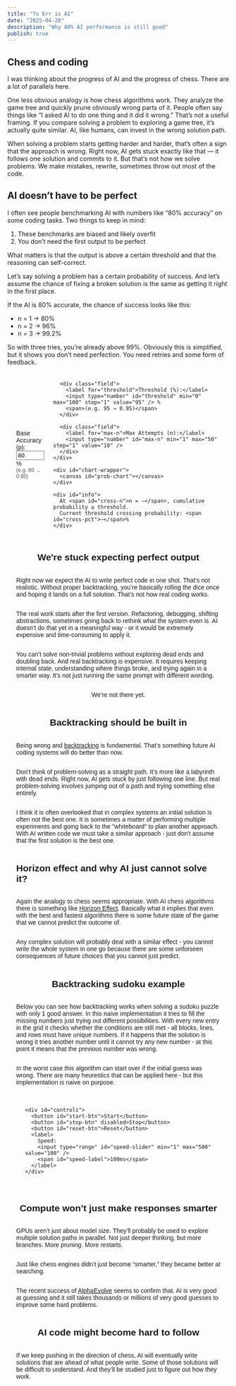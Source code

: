```yaml
---
title: "To Err is AI"
date: "2025-04-28"
description: "Why 80% AI performance is still good"
publish: true 
---
```


## Chess and coding

I was thinking about the progress of AI and the progress of chess. There are a lot of parallels here.

One less obvious analogy is how chess algorithms work. They analyze the game tree and quickly prune obviously wrong parts of it. People often say things like “I asked AI to do one thing and it did it wrong.” That’s not a useful framing. If you compare solving a problem to exploring a game tree, it’s actually quite similar. AI, like humans, can invest in the wrong solution path.

When solving a problem starts getting harder and harder, that’s often a sign that the approach is wrong. Right now, AI gets stuck exactly like that — it follows one solution and commits to it. But that’s not how we solve problems. We make mistakes, rewrite, sometimes throw out most of the code.

## AI doesn’t have to be perfect

I often see people benchmarking AI with numbers like “80% accuracy” on some coding tasks. Two things to keep in mind:

1. These benchmarks are biased and likely overfit
2. You don’t need the first output to be perfect

What matters is that the output is above a certain threshold and that the reasoning can self-correct.

Let’s say solving a problem has a certain probability of success. And let’s assume the chance of fixing a broken solution is the same as getting it right in the first place.

If the AI is 80% accurate, the chance of success looks like this:

* n = 1 → 80%
* n = 2 → 96%
* n = 3 → 99.2%

So with three tries, you’re already above 99%. Obviously this is simplified, but it shows you don’t need perfection. You need retries and some form of feedback.

<div id="prob-container">
  <style>
    /* Container */
    #prob-container {
      display: flex;
      flex-direction: column;
      align-items: center;
      font-family: sans-serif;
      margin: 20px;
    }

    /* Controls */
    #controls {
      display: flex;
      flex-wrap: wrap;
      gap: 12px;
      align-items: center;
      margin-bottom: 20px;
    }
    #controls label {
      font-size: 14px;
    }
    #controls input[type="number"] {
      width: 60px;
      padding: 4px;
      font-size: 14px;
    }
    #controls input[type="range"] {
      width: 150px;
    }
    #controls .field {
      display: flex;
      flex-direction: column;
      align-items: flex-start;
      font-size: 14px;
    }
    #controls .field span {
      font-size: 12px;
      color: #555;
    }

    /* Canvas */
    #chart-wrapper {
      position: relative;
      width: 600px;
      height: 400px;
      border: 1px solid #ccc;
      background-color: #fafafa;
    }
    #prob-chart {
      width: 100%;
      height: 100%;
    }

    /* Legend / Info below chart */
    #info {
      margin-top: 12px;
      font-size: 14px;
    }
    #info span {
      font-weight: bold;
      color: #007bff;
    }
  </style>

   <div id="controls">
      <div class="field">
        <label for="base-prob">Base Accuracy (p):</label>
        <input type="number" id="base-prob" min="0" max="100" step="1" value="80" /> %
        <span>(e.g. 80 → 0.80)</span>
      </div>

      <div class="field">
        <label for="threshold">Threshold (%):</label>
        <input type="number" id="threshold" min="0" max="100" step="1" value="95" /> %
        <span>(e.g. 95 → 0.95)</span>
      </div>

      <div class="field">
        <label for="max-n">Max Attempts (n):</label>
        <input type="number" id="max-n" min="1" max="50" step="1" value="10" />
      </div>
    </div>

    <div id="chart-wrapper">
      <canvas id="prob-chart"></canvas>
    </div>

    <div id="info">
      At <span id="cross-n">n = –</span>, cumulative probability ≥ threshold.
      Current threshold crossing probability: <span id="cross-pct">–</span>%
    </div>

  <script>
    // ======== SETUP ========
    const canvas = document.getElementById("prob-chart");
    const ctx = canvas.getContext("2d");
    // Make the canvas high‐DPI–ready
    function resizeCanvasToDisplaySize(canvas) {
      const rect = canvas.getBoundingClientRect();
      if (
        canvas.width !== rect.width ||
        canvas.height !== rect.height
      ) {
        canvas.width = rect.width * window.devicePixelRatio;
        canvas.height = rect.height * window.devicePixelRatio;
        ctx.scale(window.devicePixelRatio, window.devicePixelRatio);
      }
    }
    resizeCanvasToDisplaySize(canvas);

    // Control elements
    const baseProbInput = document.getElementById("base-prob");
    const thresholdInput = document.getElementById("threshold");
    const maxNInput = document.getElementById("max-n");

    const crossNSpan = document.getElementById("cross-n");
    const crossPctSpan = document.getElementById("cross-pct");

    // When any input changes, redraw
    [baseProbInput, thresholdInput, maxNInput].forEach((el) => {
      el.addEventListener("input", drawChart);
    });

    // ======== CORE LOGIC ========
    function drawChart() {
      resizeCanvasToDisplaySize(canvas);

      // Parse inputs
      let p = parseFloat(baseProbInput.value) / 100;
      let threshold = parseFloat(thresholdInput.value) / 100;
      let maxN = parseInt(maxNInput.value, 10);

      if (isNaN(p) || p < 0) p = 0;
      if (p > 1) p = 1;
      if (isNaN(threshold) || threshold < 0) threshold = 0;
      if (threshold > 1) threshold = 1;
      if (isNaN(maxN) || maxN < 1) maxN = 1;

      // Compute cumulative probabilities for n = 1…maxN
      // cumProb[n] = 1 - (1 - p)^n
      const cumProbs = [];
      for (let n = 1; n <= maxN; n++) {
        const cp = 1 - Math.pow(1 - p, n);
        cumProbs.push(cp);
      }

      // Find smallest n where cumProbs[n-1] >= threshold
      let crossN = null;
      for (let i = 0; i < cumProbs.length; i++) {
        if (cumProbs[i] >= threshold) {
          crossN = i + 1;
          break;
        }
      }
      let crossPct = crossN !== null ? (cumProbs[crossN - 1] * 100).toFixed(1) : null;

      crossNSpan.textContent = crossN === null ? "—" : `n = ${crossN}`;
      crossPctSpan.textContent = crossPct === null ? "—" : `${crossPct}`;

      // === DRAWING ===
      const W = canvas.clientWidth;
      const H = canvas.clientHeight;
      const MARGIN = { top: 40, right: 40, bottom: 40, left: 50 };
      const innerW = W - MARGIN.left - MARGIN.right;
      const innerH = H - MARGIN.top - MARGIN.bottom;

      // Clear background
      ctx.clearRect(0, 0, W, H);
      ctx.save();
      ctx.translate(MARGIN.left, MARGIN.top);

      // Axes lines
      ctx.strokeStyle = "#333";
      ctx.lineWidth = 1;
      // X-axis
      ctx.beginPath();
      ctx.moveTo(0, innerH);
      ctx.lineTo(innerW, innerH);
      ctx.stroke();
      // Y-axis
      ctx.beginPath();
      ctx.moveTo(0, 0);
      ctx.lineTo(0, innerH);
      ctx.stroke();

      // Labels
      ctx.fillStyle = "#333";
      ctx.font = "14px sans-serif";
      ctx.textAlign = "center";
      ctx.fillText("n (attempts)", innerW / 2, innerH + 30);
      ctx.save();
      ctx.rotate(-Math.PI / 2);
      ctx.textAlign = "center";
      ctx.fillText("Cum. Probability (%)", -innerH / 2, -35);
      ctx.restore();

      // Determine Y-axis scale: from 0% up to 100%
      const yMin = 0;
      const yMax = 1; // represent 100% as 1

      // Tick marks and gridlines
      ctx.strokeStyle = "#ddd";
      ctx.fillStyle = "#333";
      ctx.lineWidth = 0.5;
      ctx.font = "12px sans-serif";
      ctx.textAlign = "right";
      ctx.textBaseline = "middle";

      // Horizontal grid at 0.0, 0.2, 0.4, 0.6, 0.8, 1.0
      for (let frac = 0; frac <= 1.0 + 1e-9; frac += 0.2) {
        const y = innerH - (frac - yMin) / (yMax - yMin) * innerH;
        // light grid line
        ctx.beginPath();
        ctx.moveTo(0, y);
        ctx.lineTo(innerW, y);
        ctx.stroke();
        // label at left
        ctx.fillStyle = "#333";
        const pctLabel = Math.round(frac * 100);
        ctx.fillText(pctLabel + "%", -8, y);
      }

      // X-axis ticks for each integer n = 1…maxN
      ctx.textAlign = "center";
      ctx.textBaseline = "top";
      for (let n = 1; n <= maxN; n++) {
        const x = ((n - 1) / (maxN - 1)) * innerW;
        // small vertical tick
        ctx.beginPath();
        ctx.moveTo(x, innerH);
        ctx.lineTo(x, innerH + 6);
        ctx.stroke();
        // label
        ctx.fillStyle = "#333";
        ctx.fillText(n.toString(), x, innerH + 8);
      }

      // Plot cumulative-probability curve
      ctx.strokeStyle = "#007bff";
      ctx.lineWidth = 2;
      ctx.beginPath();
      for (let i = 0; i < cumProbs.length; i++) {
        const n = i + 1;
        const pct = cumProbs[i]; // between 0 and 1
        const x = ((n - 1) / (maxN - 1)) * innerW;
        const y = innerH - ((pct - yMin) / (yMax - yMin)) * innerH;
        if (i === 0) ctx.moveTo(x, y);
        else ctx.lineTo(x, y);
      }
      ctx.stroke();

      // Draw points as dots
      ctx.fillStyle = "#007bff";
      for (let i = 0; i < cumProbs.length; i++) {
        const n = i + 1;
        const pct = cumProbs[i];
        const x = ((n - 1) / (maxN - 1)) * innerW;
        const y = innerH - ((pct - yMin) / (yMax - yMin)) * innerH;
        ctx.beginPath();
        ctx.arc(x, y, 4, 0, 2 * Math.PI);
        ctx.fill();
      }

      // Draw threshold horizontal line
      ctx.strokeStyle = "#ff4d4d";
      ctx.lineWidth = 1.5;
      ctx.setLineDash([6, 4]);
      const yThresh = innerH - ((threshold - yMin) / (yMax - yMin)) * innerH;
      ctx.beginPath();
      ctx.moveTo(0, yThresh);
      ctx.lineTo(innerW, yThresh);
      ctx.stroke();
      ctx.setLineDash([]); // reset

      // If crossN exists, highlight that point
      if (crossN !== null) {
        const i = crossN - 1;
        const x = ((crossN - 1) / (maxN - 1)) * innerW;
        const y = innerH - ((cumProbs[i] - yMin) / (yMax - yMin)) * innerH;
        // draw a larger circle
        ctx.fillStyle = "#ff4d4d";
        ctx.beginPath();
        ctx.arc(x, y, 6, 0, 2 * Math.PI);
        ctx.fill();
      }

      ctx.restore();
    }

    // Initial draw
    drawChart();

    // Redraw on window resize
    window.addEventListener("resize", drawChart);
  </script>
</div>

## We're stuck expecting perfect output

Right now we expect the AI to write perfect code in one shot. That's not realistic. Without proper backtracking, you’re basically rolling the dice once and hoping it lands on a full solution. That’s not how real coding works.

The real work starts after the first version. Refactoring, debugging, shifting abstractions, sometimes going back to rethink what the system even is. AI doesn’t do that yet in a meaningful way - or it would be extremely expensive and time-consuming to apply it.

You can’t solve non-trivial problems without exploring dead ends and doubling back. And real backtracking is expensive. It requires keeping internal state, understanding where things broke, and trying again in a smarter way. It’s not just running the same prompt with different wording.

We’re not there yet.

## Backtracking should be built in

Being wrong and <a href="https://en.wikipedia.org/wiki/Backtracking">backtracking</a> is fundamental. That’s something future AI coding systems will do better than now.

Don’t think of problem-solving as a straight path. It’s more like a labyrinth with dead ends. Right now, AI gets stuck by just following one line. But real problem-solving involves jumping out of a path and trying something else entirely.

I think it is often overlooked that in complex systems an initial solution is often not the best one.
It is sometimes a matter of performing multiple experiments and going back to the "whiteboard" to plan another approach.
With AI written code we must take a similar approach - just don't assume that the first solution is the best one.

## Horizon effect and why AI just cannot solve it?

Again the analogy to chess seems appropriate. With AI chess algorithms there is something like <a href="https://www.chessprogramming.org/Horizon_Effect#:~:text=The%20Horizon%20Effect%20is%20caused,this%20is%20not%20the%20case.">Horizon Effect</a>.
Basically what it implies that even with the best and fastest algorithms there is some future state of the game
that we cannot predict the outcome of. 

Any complex solution will probably deal with a similar effect - you cannot write the whole system in one go because
there are some unforseen consequences of future choices that you cannot just predict.

## Backtracking sudoku example

Below you can see how backtracking works when solving a sudoku puzzle with only 1 good answer.
In this naive implementation it tries to fill the missing numbers just trying out different possibilities.
With every new entry in the grid it checks whether the conditions are still met - all blocks, lines, and rows
must have unique numbers. If it happens that the solution is wrong it tries another number until it cannot
try any new number - at this point it means that the previous number was wrong. 

In the worst case this algorithm can start over if the initial guess was wrong. There are many heurestics that
can be applied here - but this implementation is naive on purpose.

<div markdown="0">
  <style>
    /* Container for the whole widget */
    #sudoku-container {
      display: flex;
      flex-direction: column;
      align-items: center;
      font-family: sans-serif;
      margin: 20px;
    }

    /* The grid itself */
    #sudoku-grid {
      display: grid;
      grid-template-columns: repeat(9, 40px);
      grid-template-rows: repeat(9, 40px);
      gap: 2px;
      margin-bottom: 15px;
    }

    .cell {
      width: 40px;
      height: 40px;
      line-height: 40px;
      text-align: center;
      font-size: 20px;
      border: 1px solid #999;
      box-sizing: border-box;
      user-select: none;
      background-color: #fff;
    }

    /* Thicker borders every 3 cells for 3×3 sub-grid boundaries */
    .cell:nth-child(3n) {
      border-right: 2px solid #000;
    }
    .cell:nth-child(n+19):nth-child(-n+27),
    .cell:nth-child(n+46):nth-child(-n+54),
    .cell:nth-child(n+73):nth-child(-n+81) {
      border-bottom: 2px solid #000;
    }
    .cell:nth-child(1), .cell:nth-child(10), .cell:nth-child(19),
    .cell:nth-child(28), .cell:nth-child(37), .cell:nth-child(46),
    .cell:nth-child(55), .cell:nth-child(64), .cell:nth-child(73) {
      border-left: 2px solid #000;
    }
    .cell:nth-child(-n+9) {
      border-top: 2px solid #000;
    }

    /* Highlight coloring */
    .cell.trying {
      background-color: #e0f7fa; /* light cyan when placing a candidate */
    }
    .cell.failed {
      background-color: #ffcdd2; /* light red when backtracking (removal) */
    }
    .cell.fixed {
      color: #333;
      font-weight: bold;
    }

    /* Controls area */
    #controls {
      display: flex;
      gap: 8px;
      align-items: center;
      margin-bottom: 10px;
    }
    #controls > button {
      padding: 6px 12px;
      font-size: 14px;
      cursor: pointer;
    }
    #controls > label {
      font-size: 14px;
    }
    #speed-slider {
      width: 150px;
    }
  </style>

  <div id="sudoku-container">
    <div id="sudoku-grid"></div>

    <div id="controls">
      <button id="start-btn">Start</button>
      <button id="stop-btn" disabled>Stop</button>
      <button id="reset-btn">Reset</button>
      <label>
        Speed:
        <input type="range" id="speed-slider" min="1" max="500" value="100" />
        <span id="speed-label">100ms</span>
      </label>
    </div>
  </div>

  <script>
    // ======== GLOBAL STATE ========
    const GRID_SIZE = 9;
    let board = [];               // 2D array [row][col], 0 = empty
    let cells = [];               // Flat array of all 81 .cell DIVs
    let isSolving = false;        // true once solve() has started
    let isPaused = false;         // true when “Stop” has been clicked
    let abortRequested = false;   // true after Reset: cancel current solver
    let resumeFunc = null;        // Function to call to resume from pause
    let delayMs = 100;            // Milliseconds delay between each step

    // ======== INITIAL PUZZLE (unique solution) ========
    // 0 = empty. This puzzle has exactly one solution.
    const initialBoard = [
      [5, 3, 0, 0, 7, 0, 0, 0, 0],
      [6, 0, 0, 1, 9, 5, 0, 0, 0],
      [0, 9, 8, 0, 0, 0, 0, 6, 0],

      [8, 0, 0, 0, 6, 0, 0, 0, 3],
      [4, 0, 0, 8, 0, 3, 0, 0, 1],
      [7, 0, 0, 0, 2, 0, 0, 0, 6],

      [0, 6, 0, 0, 0, 0, 2, 8, 0],
      [0, 0, 0, 4, 1, 9, 0, 0, 5],
      [0, 0, 0, 0, 8, 0, 0, 7, 9],
    ];

    // ======== INITIAL RENDER ========
    function createGrid() {
      const grid = document.getElementById("sudoku-grid");
      grid.innerHTML = "";
      cells = [];
      board = [];

      for (let r = 0; r < GRID_SIZE; r++) {
        board[r] = [];
        for (let c = 0; c < GRID_SIZE; c++) {
          const cell = document.createElement("div");
          cell.classList.add("cell");
          cell.dataset.row = r;
          cell.dataset.col = c;

          // If initialBoard[r][c] is nonzero, mark it as a fixed "given"
          const value = initialBoard[r][c];
          if (value !== 0) {
            board[r][c] = value;
            cell.textContent = value;
            cell.classList.add("fixed");
          } else {
            board[r][c] = 0;
            cell.textContent = "";
          }

          grid.appendChild(cell);
          cells.push(cell);
        }
      }
    }

    // ======== UTILITY FUNCTIONS ========
    function sleep(ms) {
      return new Promise((resolve) => setTimeout(resolve, ms));
    }

    async function checkPause() {
      if (abortRequested) throw new Error("abort");
      if (!isPaused) return;
      await new Promise((resolve) => {
        resumeFunc = resolve;
      });
      if (abortRequested) throw new Error("abort");
    }

    function updateCellUI(r, c, num, statusClass = "") {
      const idx = r * GRID_SIZE + c;
      const cell = cells[idx];
      if (num === 0) {
        cell.textContent = "";
      } else {
        cell.textContent = num;
      }
      cell.classList.remove("trying", "failed");
      if (statusClass) {
        cell.classList.add(statusClass);
      }
    }

    function canPlace(r, c, val) {
      // Check row and column
      for (let i = 0; i < GRID_SIZE; i++) {
        if (board[r][i] === val) return false;
        if (board[i][c] === val) return false;
      }
      // Check 3×3 subgrid
      const br = Math.floor(r / 3) * 3;
      const bc = Math.floor(c / 3) * 3;
      for (let dr = 0; dr < 3; dr++) {
        for (let dc = 0; dc < 3; dc++) {
          if (board[br + dr][bc + dc] === val) return false;
        }
      }
      return true;
    }

    // ======== BACKTRACKING SOLVER ========
    async function solveBacktrack() {
      // Find next empty cell
      let row = -1,
        col = -1;
      for (let r = 0; r < GRID_SIZE; r++) {
        for (let c = 0; c < GRID_SIZE; c++) {
          if (board[r][c] === 0) {
            row = r;
            col = c;
            break;
          }
        }
        if (row !== -1) break;
      }
      if (row === -1) {
        // No empty cells → solved
        return true;
      }

      for (let num = 1; num <= 9; num++) {
        await checkPause();

        if (canPlace(row, col, num)) {
          board[row][col] = num;
          updateCellUI(row, col, num, "trying");
          await sleep(delayMs);

          let solved = false;
          try {
            solved = await solveBacktrack();
          } catch (e) {
            throw e; // propagate abort
          }
          if (solved) return true;

          // Backtrack
          board[row][col] = 0;
          updateCellUI(row, col, 0, "failed");
          await sleep(delayMs);
          updateCellUI(row, col, 0);
        }
      }
      return false;
    }

    async function startSolving() {
      isSolving = true;
      abortRequested = false;
      isPaused = false;
      document.getElementById("start-btn").textContent = "Pause";
      document.getElementById("stop-btn").disabled = false;
      try {
        await solveBacktrack();
      } catch (e) {
        if (e.message === "abort") {
          return; // aborted
        }
        console.error(e);
      }
      isSolving = false;
      document.getElementById("start-btn").textContent = "Start";
      document.getElementById("stop-btn").disabled = true;
    }

    // ======== CONTROL HANDLERS ========
    document.getElementById("start-btn").addEventListener("click", () => {
      if (!isSolving) {
        startSolving();
      } else if (isPaused) {
        // Resume
        isPaused = false;
        resumeFunc();
        document.getElementById("start-btn").textContent = "Pause";
        document.getElementById("stop-btn").disabled = false;
      } else {
        // Pause
        isPaused = true;
        document.getElementById("start-btn").textContent = "Resume";
        document.getElementById("stop-btn").disabled = true;
      }
    });

    document.getElementById("stop-btn").addEventListener("click", () => {
      if (isSolving && !isPaused) {
        isPaused = true;
        document.getElementById("start-btn").textContent = "Resume";
        document.getElementById("stop-btn").disabled = true;
      }
    });

    document.getElementById("reset-btn").addEventListener("click", () => {
      if (isSolving) {
        abortRequested = true;
        if (isPaused && resumeFunc) {
          isPaused = false;
          resumeFunc();
        }
      }
      isSolving = false;
      isPaused = false;
      abortRequested = false;
      document.getElementById("start-btn").textContent = "Start";
      document.getElementById("stop-btn").disabled = true;

      // Restore the initial puzzle state
      for (let r = 0; r < GRID_SIZE; r++) {
        for (let c = 0; c < GRID_SIZE; c++) {
          const val = initialBoard[r][c];
          board[r][c] = val;
          updateCellUI(r, c, val);
          if (val !== 0) {
            const idx = r * GRID_SIZE + c;
            cells[idx].classList.add("fixed");
          } else {
            const idx = r * GRID_SIZE + c;
            cells[idx].classList.remove("fixed");
          }
        }
      }
    });

    document.getElementById("speed-slider").addEventListener("input", (e) => {
      delayMs = parseInt(e.target.value, 10);
      document.getElementById("speed-label").textContent = `${delayMs}ms`;
    });

    // ======== INITIALIZE ========
    createGrid();
    document.getElementById("stop-btn").disabled = true;
  </script>
</div>

## Compute won’t just make responses smarter

GPUs aren’t just about model size. They’ll probably be used to explore multiple solution paths in parallel. Not just deeper thinking, but more branches. More pruning. More restarts.

Just like chess engines didn’t just become “smarter,” they became better at searching.

The recent success of <a href="https://deepmind.google/discover/blog/alphaevolve-a-gemini-powered-coding-agent-for-designing-advanced-algorithms/">AlphaEvolve</a> seems to confirm that. AI is very good at guessing and it still takes thousands or millions
of very good guesses to improve some hard problems.

## AI code might become hard to follow

If we keep pushing in the direction of chess, AI will eventually write solutions that are ahead of what people write. Some of those solutions will be difficult to understand. And they’ll be studied just to figure out how they work.
